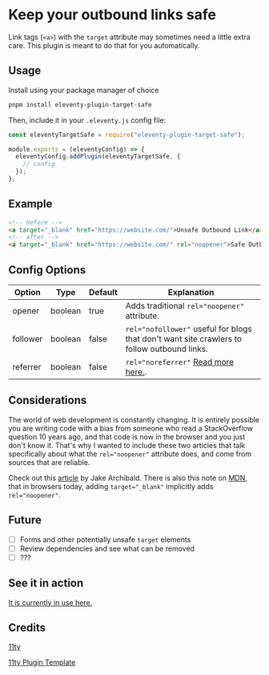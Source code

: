 # Keep your outbound links safe

Link tags (`<a>`) with the `target` attribute may sometimes need a little extra care. This plugin is meant to do that for you automatically.

## Usage

Install using your package manager of choice

```bash
pnpm install eleventy-plugin-target-safe
```

Then, include it in your `.eleventy.js` config file:

```js
const eleventyTargetSafe = require("eleventy-plugin-target-safe");

module.exports = (eleventyConfig) => {
  eleventyConfig.addPlugin(eleventyTargetSafe, {
    // config
  });
};
```

## Example

```html
<!-- before -->
<a target="_blank" href="https://website.com/">Unsafe Outbound Link</a>
<!-- after -->
<a target="_blank" href="https://website.com/" rel="noopener">Safe Outbound Link</a>
```

## Config Options

| Option      | Type | Default       | Explanation |
| ----------- | ---- | ------------- | ---- |
| opener | boolean | true | Adds traditional `rel="noopener"` attribute.
| follower | boolean | false | `rel="nofollower"` useful for blogs that don't want site crawlers to follow outbound links. |
| referrer | boolean | false | `rel="noreferrer"` [Read more here.](https://developer.mozilla.org/en-US/docs/Web/HTML/Link_types/noreferrer).

## Considerations

The world of web development is constantly changing. It is entirely possible you are writing code with a bias from someone who read a StackOverflow question 10 years ago, and that code is now in the browser and you just don't know it. That's why I wanted to include these two articles that talk specifically about what the `rel="noopener"` attribute does, and come from sources that are reliable.

Check out this [article](https://jakearchibald.com/2016/performance-benefits-of-rel-noopener/) by Jake Archibald. There is also this note on [MDN](https://developer.mozilla.org/en-US/docs/Web/HTML/Link_types/noopener), that in browsers today, adding `target="_blank"` implicitly adds `rel="noopener"`. 

## Future

- [ ] Forms and other potentially unsafe `target` elements
- [ ] Review dependencies and see what can be removed
- [ ] ???

## See it in action

[It is currently in use here.](https://resourcesandhelp.netlify.app)

## Credits

[11ty](https://www.11ty.dev)

[11ty Plugin Template](https://github.com/5t3ph/eleventy-plugin-template)
